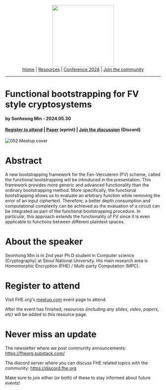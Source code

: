 <!-- Main header navigation -->
<p align="center">
  <img width="200" src="https://user-images.githubusercontent.com/5758427/180978488-db825482-5a58-4c7c-9589-c494a6f0be04.png"><br/>
  <a href="https://fhe-org.github.io">Home</a> | <a href="https://fhe-org.github.io/resources">Resources</a> | <a href="https://fhe-org.github.io/conferences/conference-2024/">Conference 2024</a> | <a href="https://fhe-org.github.io/community">Join the community</a>
</p>
<hr/>
<!-- /Main header navigation -->


# Functional bootstrapping for FV style cryptosystems
#### by Sonheong Min - 2024.05.30
#### <a href="https://www.meetup.com/fhe-org/events/300735539/">Register to attend</a> | <!-- Video recording (Youtube) | --> <a href="https://eprint.iacr.org/2024/181">Paper</a> (eprint) | <a href="https://discord.fhe.org">Join the discussion</a> (Discord)

![052 Meetup cover](https://github.com/FHE-org/fhe-org.github.io/assets/37557436/1d8a1cd5-1844-450e-b04f-b74564e368e0)


# Abstract

A new bootstrapping framework for the Fan-Vercuteren (FV) scheme, called the functional bootstrapping will be introduced in the presentation. This framework provides more generic and advanced functionality than the ordinary bootstrapping method. More specifically, the functional bootstrapping allows us to evaluate an arbitrary function while removing the error of an input ciphertext. Therefore, a better depth consumption and computational complexity can be achieved as the evaluation of a circuit can be integrated as part of the functional bootstrapping procedure. In particular, this approach extends the functionality of FV since it is even applicable to functions between different plaintext spaces.

# About the speaker

Seonhong Min is in 2nd year Ph.D student in Computer science (Cryptography) at Seoul National University. His main research area is Homomorphic Encryption (FHE) / Multi-party Computation (MPC).

# Register to attend

Visit FHE.org's [meetup.com]() event page to attend.

After the event has finished, resources *(including any slides, video, papers, etc)* will be added to this resource page.

# Never miss an update

The newsletter where we post community announcements: https://fheorg.substack.com/

The discord server where you can discuss FHE related topics with the community: https://discord.fhe.org

Make sure to join either (or both) of these to stay informed about future events!
